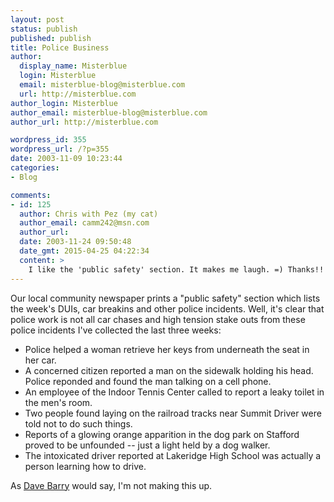 ```yaml
---
layout: post
status: publish
published: publish
title: Police Business
author:
  display_name: Misterblue
  login: Misterblue
  email: misterblue-blog@misterblue.com
  url: http://misterblue.com
author_login: Misterblue
author_email: misterblue-blog@misterblue.com
author_url: http://misterblue.com

wordpress_id: 355
wordpress_url: /?p=355
date: 2003-11-09 10:23:44
categories:
- Blog

comments:
- id: 125
  author: Chris with Pez (my cat)
  author_email: camm242@msn.com
  author_url: 
  date: 2003-11-24 09:50:48
  date_gmt: 2015-04-25 04:22:34
  content: >
    I like the 'public safety' section. It makes me laugh. =) Thanks!!
---
```

<p>
Our local community newspaper prints a "public
safety" section which lists the week's DUIs,
car breakins and other police incidents.
Well, it's clear that police work is not all
car chases and high tension stake outs from
these police incidents I've collected the last three weeks:
</p>
<ul>
    <li>
    Police helped a woman retrieve her
    keys from underneath the seat in her car.
    </li>
    <li>
    A concerned citizen reported a man on the
    sidewalk holding his head.
    Police reponded and found the man talking
    on a cell phone.
    </li>
    <li>
    An employee of the Indoor Tennis Center
    called to report a leaky toilet in the men's room.
    </li>
    <li>
    Two people found laying on the railroad
    tracks near Summit Driver were told not
    to do such things.
    </li>
    <li>
    Reports of a glowing orange apparition in the
    dog park on Stafford proved to be unfounded --
    just a light held by a dog walker.
    </li>
    <li>
    The intoxicated driver reported at
    Lakeridge High School was actually
    a person learning how to drive.
    </li>
</ul>
<p>
As
<a href="http://davebarry.blogspot.com/">Dave Barry</a>
would say, I'm not making this up.
</p>
